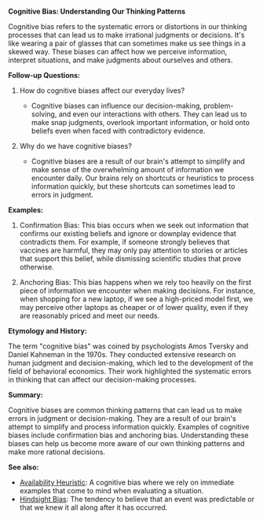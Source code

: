 **Cognitive Bias: Understanding Our Thinking Patterns**

Cognitive bias refers to the systematic errors or distortions in our thinking
processes that can lead us to make irrational judgments or decisions. It's like
wearing a pair of glasses that can sometimes make us see things in a skewed
way. These biases can affect how we perceive information, interpret situations,
and make judgments about ourselves and others.

**Follow-up Questions:**

1. How do cognitive biases affect our everyday lives?
   - Cognitive biases can influence our decision-making, problem-solving, and
     even our interactions with others. They can lead us to make snap judgments,
     overlook important information, or hold onto beliefs even when faced with
     contradictory evidence.

2. Why do we have cognitive biases?
   - Cognitive biases are a result of our brain's attempt to simplify and make
     sense of the overwhelming amount of information we encounter daily. Our
     brains rely on shortcuts or heuristics to process information quickly, but
     these shortcuts can sometimes lead to errors in judgment.

**Examples:**

1. Confirmation Bias: This bias occurs when we seek out information that
   confirms our existing beliefs and ignore or downplay evidence that contradicts
   them. For example, if someone strongly believes that vaccines are harmful,
   they may only pay attention to stories or articles that support this belief,
   while dismissing scientific studies that prove otherwise.

2. Anchoring Bias: This bias happens when we rely too heavily on the first piece
   of information we encounter when making decisions. For instance, when shopping
   for a new laptop, if we see a high-priced model first, we may perceive other
   laptops as cheaper or of lower quality, even if they are reasonably priced and
   meet our needs.

**Etymology and History:**

The term "cognitive bias" was coined by psychologists Amos Tversky and Daniel
Kahneman in the 1970s. They conducted extensive research on human judgment and
decision-making, which led to the development of the field of behavioral
economics. Their work highlighted the systematic errors in thinking that can
affect our decision-making processes.

**Summary:**

Cognitive biases are common thinking patterns that can lead us to make errors in
judgment or decision-making. They are a result of our brain's attempt to simplify
and process information quickly. Examples of cognitive biases include confirmation
bias and anchoring bias. Understanding these biases can help us become more aware
of our own thinking patterns and make more rational decisions.

**See also:**

- [Availability Heuristic](?concept=availability+heuristic&specialist_role=Psychology+professor&target_audience=General+public):
  A cognitive bias where we rely on immediate examples that come to mind when
  evaluating a situation.
- [Hindsight Bias](?concept=hindsight+bias&specialist_role=Psychology+professor&target_audience=General+public):
  The tendency to believe that an event was predictable or that we knew it all
  along after it has occurred.